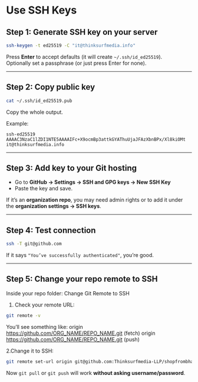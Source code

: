# Use SSH Keys

## Step 1: Generate SSH key on your server

```bash
ssh-keygen -t ed25519 -C "it@thinksurfmedia.info"
```

Press **Enter** to accept defaults (it will create `~/.ssh/id_ed25519`).  
Optionally set a passphrase (or just press Enter for none).

---

## Step 2: Copy public key

```bash
cat ~/.ssh/id_ed25519.pub
```

Copy the whole output.

Example:
```
ssh-ed25519 AAAAC3NzaC1lZDI1NTE5AAAAIFc+X9ocmBp3attkGYAThuUjaJFAzXbnBPx/Xl8kiOMt it@thinksurfmedia.info
```

---

## Step 3: Add key to your Git hosting

- Go to **GitHub → Settings → SSH and GPG keys → New SSH Key**  
- Paste the key and save.  

If it’s an **organization repo**, you may need admin rights or to add it under the **organization settings → SSH keys**.

---

## Step 4: Test connection

```bash
ssh -T git@github.com
```

If it says `"You’ve successfully authenticated"`, you’re good.

---

## Step 5: Change your repo remote to SSH

Inside your repo folder: Change Git Remote to SSH

1. Check your remote URL:
```bash
git remote -v
```
You’ll see something like:
origin  https://github.com/ORG_NAME/REPO_NAME.git (fetch)
origin  https://github.com/ORG_NAME/REPO_NAME.git (push)

2.Change it to SSH:
```bash
git remote set-url origin git@github.com:Thinksurfmedia-LLP/shopfrombharat.git
```

Now `git pull` or `git push` will work **without asking username/password**.
